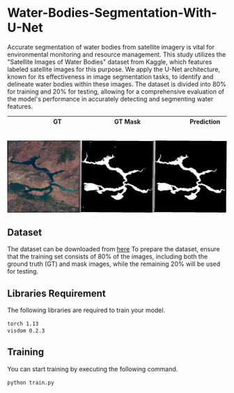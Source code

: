 # Water-Bodies-Segmentation-With-U-Net
Accurate segmentation of water bodies from satellite imagery is vital for environmental monitoring and resource management. This study utilizes the "Satellite Images of Water Bodies" dataset from Kaggle, which features labeled satellite images for this purpose. We apply the U-Net architecture, known for its effectiveness in image segmentation tasks, to identify and delineate water bodies within these images. The dataset is divided into 80% for training and 20% for testing, allowing for a comprehensive evaluation of the model's performance in accurately detecting and segmenting water features.

| &nbsp; &nbsp; &nbsp; &nbsp; &nbsp; &nbsp; &nbsp; &nbsp; &nbsp; &nbsp; &nbsp; &nbsp;  &nbsp;  GT  &nbsp; &nbsp; &nbsp; &nbsp; &nbsp; &nbsp; &nbsp; &nbsp; &nbsp; &nbsp; &nbsp; &nbsp; &nbsp; &nbsp;| &nbsp; &nbsp; &nbsp; &nbsp; &nbsp; &nbsp; &nbsp; &nbsp; &nbsp; &nbsp; GT Mask &nbsp; &nbsp; &nbsp; &nbsp; &nbsp; &nbsp; &nbsp; &nbsp; &nbsp; &nbsp; &nbsp;  |  &nbsp; &nbsp; &nbsp; &nbsp; &nbsp; &nbsp; &nbsp; &nbsp; &nbsp; &nbsp; &nbsp; Prediction &nbsp; &nbsp; &nbsp; &nbsp; &nbsp; &nbsp; &nbsp; &nbsp;|
|--------|--------|--------|

<p align="center">
  <img src="https://github.com/m-usman98/Water-Bodies-Segmentation-With-U-Net/blob/main/Output/2.jpg" width="1200"/>
</p>

## Dataset
The dataset can be downloaded from [here](https://www.kaggle.com/datasets/franciscoescobar/satellite-images-of-water-bodies) To prepare the dataset, ensure that the training set consists of 80% of the images, including both the ground truth (GT) and mask images, while the remaining 20% will be used for testing.

## Libraries Requirement
The following libraries are required to train your model.

```angular2html
torch 1.13
visdom 0.2.3
```

## Training
You can start training by executing the following command.
  ```python
python train.py
```
